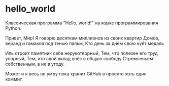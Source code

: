 # hello_world
Классическая программа "Hello, world!" на языке программирования Python.

Привет, Мир!
Я говорю десяткам миллионов из своих квартир
Домов, веранд и гамаков под тенью пальм,
Кто день за днём свою куёт медаль

Иль строит памятник себе нерукотворный,
Тем, что полезен его труд упорный,
Тем, кто свой вклад внёс в общую свободу
Стремленьем собственным, а не в угоду.

Может и я весь не умру пока хранит
GitHub в проекте хоть один коммит.
